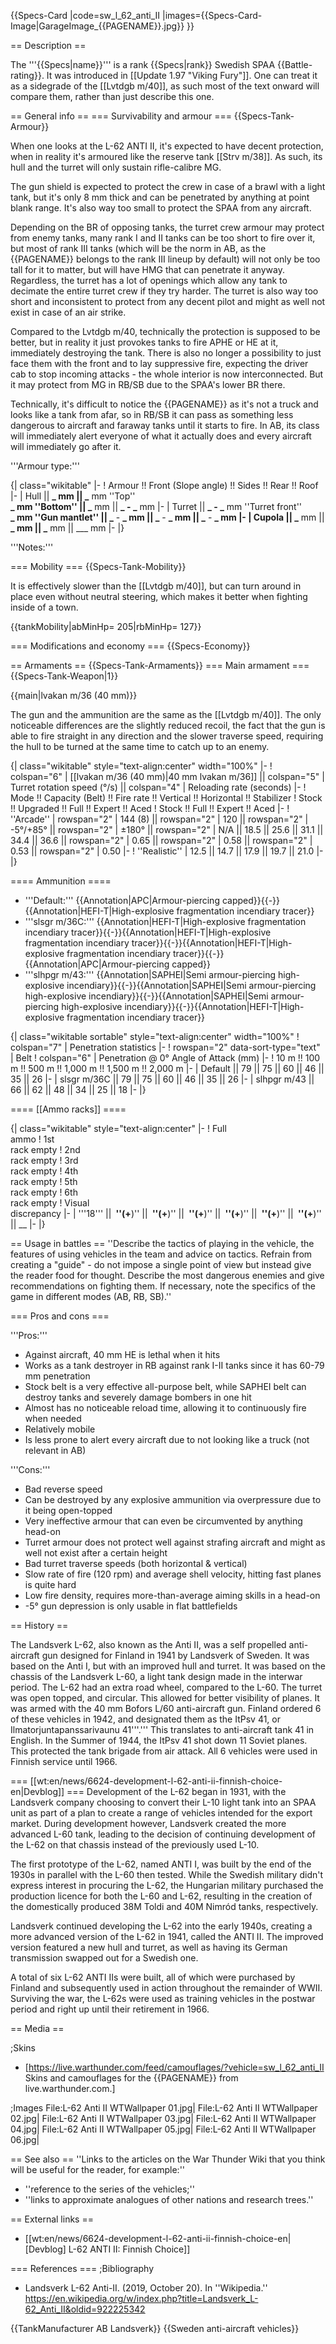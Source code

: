 {{Specs-Card
|code=sw_l_62_anti_II
|images={{Specs-Card-Image|GarageImage_{{PAGENAME}}.jpg}}
}}

== Description ==

<!-- ''In the description, the first part should be about the history of the creation and combat usage of the vehicle, as well as its key features. In the second part, tell the reader about the ground vehicle in the game. Insert a screenshot of the vehicle, so that if the novice player does not remember the vehicle by name, he will immediately understand what kind of vehicle the article is talking about.'' -->

The '''{{Specs|name}}''' is a rank {{Specs|rank}} Swedish SPAA {{Battle-rating}}. It was introduced in [[Update 1.97 "Viking Fury"]]. One can treat it as a sidegrade of the [[Lvtdgb m/40]], as such most of the text onward will compare them, rather than just describe this one.

== General info ==
=== Survivability and armour ===
{{Specs-Tank-Armour}}

<!-- ''Describe armour protection. Note the most well protected and key weak areas. Appreciate the layout of modules as well as the number and location of crew members. Is the level of armour protection sufficient, is the placement of modules helpful for survival in combat? If necessary use a visual template to indicate the most secure and weak zones of the armour.'' -->

When one looks at the L-62 ANTI II, it's expected to have decent protection, when in reality it's armoured like the reserve tank [[Strv m/38]]. As such, its hull and the turret will only sustain rifle-calibre MG.

The gun shield is expected to protect the crew in case of a brawl with a light tank, but it's only 8 mm thick and can be penetrated by anything at point blank range. It's also way too small to protect the SPAA from any aircraft.

Depending on the BR of opposing tanks, the turret crew armour may protect from enemy tanks, many rank I and II tanks can be too short to fire over it, but most of rank III tanks (which will be the norm in AB, as the {{PAGENAME}} belongs to the rank III lineup by default) will not only be too tall for it to matter, but will have HMG that can penetrate it anyway. Regardless, the turret has a lot of openings which allow any tank to decimate the entire turret crew if they try harder. The turret is also way too short and inconsistent to protect from any decent pilot and might as well not exist in case of an air strike.

Compared to the Lvtdgb m/40, technically the protection is supposed to be better, but in reality it just provokes tanks to fire APHE or HE at it, immediately destroying the tank. There is also no longer a possibility to just face them with the front and to lay suppressive fire, expecting the driver cab to stop incoming attacks - the whole interior is now interconnected. But it may protect from MG in RB/SB due to the SPAA's lower BR there.

Technically, it's difficult to notice the {{PAGENAME}} as it's not a truck and looks like a tank from afar, so in RB/SB it can pass as something less dangerous to aircraft and faraway tanks until it starts to fire. In AB, its class will immediately alert everyone of what it actually does and every aircraft will immediately go after it.

'''Armour type:''' <!-- The types of armour present on the vehicle and their general locations -->

<!-- Example: * Rolled homogeneous armour (Front, Side, Rear, Hull roof)
* Cast homogeneous armour (Turret, Transmission area) -->

{| class="wikitable"
|-
! Armour !! Front (Slope angle) !! Sides !! Rear !! Roof
|-
| Hull || **_ mm || _** mm ''Top'' <br> **_ mm ''Bottom'' || _** mm || **_ - _** mm
|-
| Turret || **_ - _** mm ''Turret front'' <br> **_ mm ''Gun mantlet'' || _** - **_ mm || _** - **_ mm || _** - **_ mm
|-
| Cupola || _** mm || **_ mm || _** mm || \_\_\_ mm
|-
|}

'''Notes:''' <!-- Any additional notes which the user needs to be aware of -->

<!-- Example: * Suspension wheels are 20 mm thick, tracks are 30 mm thick, and torsion bars are 60 mm thick. -->

=== Mobility ===
{{Specs-Tank-Mobility}}

<!-- ''Write about the mobility of the ground vehicle. Estimate the specific power and manoeuvrability, as well as the maximum speed forwards and backwards.'' -->

It is effectively slower than the [[Lvtdgb m/40]], but can turn around in place even without neutral steering, which makes it better when fighting inside of a town.

{{tankMobility|abMinHp= 205|rbMinHp= 127}}

=== Modifications and economy ===
{{Specs-Economy}}

== Armaments ==
{{Specs-Tank-Armaments}}
=== Main armament ===
{{Specs-Tank-Weapon|1}}

<!-- ''Give the reader information about the characteristics of the main gun. Assess its effectiveness in a battle based on the reloading speed, ballistics and the power of shells. Do not forget about the flexibility of the fire, that is how quickly the cannon can be aimed at the target, open fire on it and aim at another enemy. Add a link to the main article on the gun: <code><nowiki>{{main|Name of the weapon}}</nowiki></code>. Describe in general terms the ammunition available for the main gun. Give advice on how to use them and how to fill the ammunition storage.'' -->

{{main|lvakan m/36 (40 mm)}}

The gun and the ammunition are the same as the [[Lvtdgb m/40]]. The only noticeable differences are the slightly reduced recoil, the fact that the gun is able to fire straight in any direction and the slower traverse speed, requiring the hull to be turned at the same time to catch up to an enemy.

{| class="wikitable" style="text-align:center" width="100%"
|-
! colspan="6" | [[lvakan m/36 (40 mm)|40 mm lvakan m/36]] || colspan="5" | Turret rotation speed (°/s) || colspan="4" | Reloading rate (seconds)
|-
! Mode !! Capacity (Belt) !! Fire rate !! Vertical !! Horizontal !! Stabilizer
! Stock !! Upgraded !! Full !! Expert !! Aced
! Stock !! Full !! Expert !! Aced
|-
! ''Arcade''
| rowspan="2" | 144 (8) || rowspan="2" | 120 || rowspan="2" | -5°/+85° || rowspan="2" | ±180° || rowspan="2" | N/A || 18.5 || 25.6 || 31.1 || 34.4 || 36.6 || rowspan="2" | 0.65 || rowspan="2" | 0.58 || rowspan="2" | 0.53 || rowspan="2" | 0.50
|-
! ''Realistic''
| 12.5 || 14.7 || 17.9 || 19.7 || 21.0
|-
|}

==== Ammunition ====

- '''Default:''' {{Annotation|APC|Armour-piercing capped}}{{-}}{{Annotation|HEFI-T|High-explosive fragmentation incendiary tracer}}
- '''slsgr m/36C:''' {{Annotation|HEFI-T|High-explosive fragmentation incendiary tracer}}{{-}}{{Annotation|HEFI-T|High-explosive fragmentation incendiary tracer}}{{-}}{{Annotation|HEFI-T|High-explosive fragmentation incendiary tracer}}{{-}}{{Annotation|APC|Armour-piercing capped}}
- '''slhpgr m/43:''' {{Annotation|SAPHEI|Semi armour-piercing high-explosive incendiary}}{{-}}{{Annotation|SAPHEI|Semi armour-piercing high-explosive incendiary}}{{-}}{{Annotation|SAPHEI|Semi armour-piercing high-explosive incendiary}}{{-}}{{Annotation|HEFI-T|High-explosive fragmentation incendiary tracer}}

{| class="wikitable sortable" style="text-align:center" width="100%"
! colspan="7" | Penetration statistics
|-
! rowspan="2" data-sort-type="text" | Belt
! colspan="6" | Penetration @ 0° Angle of Attack (mm)
|-
! 10 m !! 100 m !! 500 m !! 1,000 m !! 1,500 m !! 2,000 m
|-
| Default || 79 || 75 || 60 || 46 || 35 || 26
|-
| slsgr m/36C || 79 || 75 || 60 || 46 || 35 || 26
|-
| slhpgr m/43 || 66 || 62 || 48 || 34 || 25 || 18
|-
|}

==== [[Ammo racks]] ====

<!-- [[File:Ammoracks_{{PAGENAME}}.png|right|thumb|x250px|[[Ammo racks]] of the {{PAGENAME}}]] -->
<!-- '''Last updated:''' -->

{| class="wikitable" style="text-align:center"
|-
! Full<br>ammo
! 1st<br>rack empty
! 2nd<br>rack empty
! 3rd<br>rack empty
! 4th<br>rack empty
! 5th<br>rack empty
! 6th<br>rack empty
! Visual<br>discrepancy
|-
| '''18''' || **&nbsp;''(+**)'' || **&nbsp;''(+**)'' || **&nbsp;''(+**)'' || **&nbsp;''(+**)'' || **&nbsp;''(+**)'' || **&nbsp;''(+**)'' || \_\_
|-
|}

== Usage in battles ==
''Describe the tactics of playing in the vehicle, the features of using vehicles in the team and advice on tactics. Refrain from creating a "guide" - do not impose a single point of view but instead give the reader food for thought. Describe the most dangerous enemies and give recommendations on fighting them. If necessary, note the specifics of the game in different modes (AB, RB, SB).''

=== Pros and cons ===

<!-- ''Summarise and briefly evaluate the vehicle in terms of its characteristics and combat effectiveness. Mark its pros and cons in a bulleted list. Try not to use more than 6 points for each of the characteristics. Avoid using categorical definitions such as "bad", "good" and the like - use substitutions with softer forms such as "inadequate" and "effective".'' -->

'''Pros:'''

- Against aircraft, 40 mm HE is lethal when it hits
- Works as a tank destroyer in RB against rank I-II tanks since it has 60-79 mm penetration
- Stock belt is a very effective all-purpose belt, while SAPHEI belt can destroy tanks and severely damage bombers in one hit
- Almost has no noticeable reload time, allowing it to continuously fire when needed
- Relatively mobile
- Is less prone to alert every aircraft due to not looking like a truck (not relevant in AB)

'''Cons:'''

- Bad reverse speed
- Can be destroyed by any explosive ammunition via overpressure due to it being open-topped
- Very ineffective armour that can even be circumvented by anything head-on
- Turret armour does not protect well against strafing aircraft and might as well not exist after a certain height
- Bad turret traverse speeds (both horizontal & vertical)
- Slow rate of fire (120 rpm) and average shell velocity, hitting fast planes is quite hard
- Low fire density, requires more-than-average aiming skills in a head-on
- -5° gun depression is only usable in flat battlefields

== History ==

<!-- ''Describe the history of the creation and combat usage of the vehicle in more detail than in the introduction. If the historical reference turns out to be too long, take it to a separate article, taking a link to the article about the vehicle and adding a block "/History" (example: <nowiki>https://wiki.warthunder.com/(Vehicle-name)/History</nowiki>) and add a link to it here using the <code>main</code> template. Be sure to reference text and sources by using <code><nowiki><ref></ref></nowiki></code>, as well as adding them at the end of the article with <code><nowiki><references /></nowiki></code>. This section may also include the vehicle's dev blog entry (if applicable) and the in-game encyclopedia description (under <code><nowiki>=== In-game description ===</nowiki></code>, also if applicable).'' -->

The Landsverk L-62, also known as the Anti II, was a self propelled anti-aircraft gun designed for Finland in 1941 by Landsverk of Sweden. It was based on the Anti I, but with an improved hull and turret. It was based on the chassis of the Landsverk L-60, a light tank design made in the interwar period. The L-62 had an extra road wheel, compared to the L-60. The turret was open topped, and circular. This allowed for better visibility of planes. It was armed with the 40 mm Bofors L/60 anti-aircraft gun. Finland ordered 6 of these vehicles in 1942, and designated them as the ItPsv 41, or Ilmatorjuntapanssarivaunu 41'''.''' This translates to anti-aircraft tank 41 in English. In the Summer of 1944, the ItPsv 41 shot down 11 Soviet planes. This protected the tank brigade from air attack. All 6 vehicles were used in Finnish service until 1966.

=== [[wt:en/news/6624-development-l-62-anti-ii-finnish-choice-en|Devblog]] ===
Development of the L-62 began in 1931, with the Landsverk company choosing to convert their L-10 light tank into an SPAA unit as part of a plan to create a range of vehicles intended for the export market. During development however, Landsverk created the more advanced L-60 tank, leading to the decision of continuing development of the L-62 on that chassis instead of the previously used L-10.

The first prototype of the L-62, named ANTI I, was built by the end of the 1930s in parallel with the L-60 then tested. While the Swedish military didn't express interest in procuring the L-62, the Hungarian military purchased the production licence for both the L-60 and L-62, resulting in the creation of the domestically produced 38M Toldi and 40M Nimród tanks, respectively.

Landsverk continued developing the L-62 into the early 1940s, creating a more advanced version of the L-62 in 1941, called the ANTI II. The improved version featured a new hull and turret, as well as having its German transmission swapped out for a Swedish one.

A total of six L-62 ANTI IIs were built, all of which were purchased by Finland and subsequently used in action throughout the remainder of WWII. Surviving the war, the L-62s were used as training vehicles in the postwar period and right up until their retirement in 1966.

== Media ==

<!-- ''Excellent additions to the article would be video guides, screenshots from the game, and photos.'' -->

;Skins

- [https://live.warthunder.com/feed/camouflages/?vehicle=sw_l_62_anti_II Skins and camouflages for the {{PAGENAME}} from live.warthunder.com.]

;Images
<gallery mode="packed" heights="150">
File:L-62 Anti II WTWallpaper 01.jpg|
File:L-62 Anti II WTWallpaper 02.jpg|
File:L-62 Anti II WTWallpaper 03.jpg|
File:L-62 Anti II WTWallpaper 04.jpg|
File:L-62 Anti II WTWallpaper 05.jpg|
File:L-62 Anti II WTWallpaper 06.jpg|
</gallery>

== See also ==
''Links to the articles on the War Thunder Wiki that you think will be useful for the reader, for example:''

- ''reference to the series of the vehicles;''
- ''links to approximate analogues of other nations and research trees.''

== External links ==

<!-- ''Paste links to sources and external resources, such as:''
* ''topic on the official game forum;''
* ''other literature.'' -->

- [[wt:en/news/6624-development-l-62-anti-ii-finnish-choice-en|[Devblog] L-62 ANTI II: Finnish Choice]]

=== References ===
;Bibliography

- Landsverk L-62 Anti-II. (2019, October 20). In ''Wikipedia.'' https://en.wikipedia.org/w/index.php?title=Landsverk_L-62_Anti_II&oldid=922225342

{{TankManufacturer AB Landsverk}}
{{Sweden anti-aircraft vehicles}}

